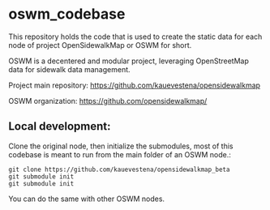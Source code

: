 # oswm_codebase
This repository holds the code that is used to create the static data for each node of project OpenSidewalkMap or OSWM for short.

OSWM is a decentered and modular project, leveraging OpenStreetMap data for sidewalk data management.

Project main repository: https://github.com/kauevestena/opensidewalkmap

OSWM organization: https://github.com/opensidewalkmap/


## Local development:

Clone the original node, then initialize the submodules, most of this codebase is meant to run from the main folder of an OSWM node.:

    git clone https://github.com/kauevestena/opensidewalkmap_beta
    git submodule init
    git submodule init

You can do the same with other OSWM nodes.